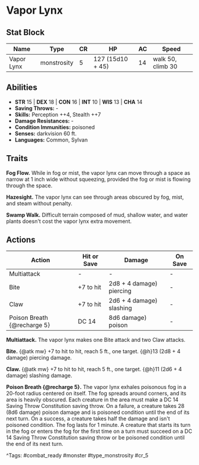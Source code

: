# Vapor Lynx

## Stat Block

| Name | Type | CR | HP | AC | Speed |
|------|------|----|----|----|-------|
| Vapor Lynx | monstrosity | 5 | 127 (15d10 + 45) | 14 | walk 50, climb 30 |

## Abilities

- **STR** 15 | **DEX** 18 | **CON** 16 | **INT** 10 | **WIS** 13 | **CHA** 14
- **Saving Throws:** -  
- **Skills:** Perception ++4, Stealth ++7  
- **Damage Resistances:** -  
- **Condition Immunities:** poisoned  
- **Senses:** darkvision 60 ft.  
- **Languages:** Common, Sylvan

## Traits

**Fog Flow.** While in fog or mist, the vapor lynx can move through a space as narrow at 1 inch wide without squeezing, provided the fog or mist is flowing through the space.

**Hazesight.** The vapor lynx can see through areas obscured by fog, mist, and steam without penalty.

**Swamp Walk.** Difficult terrain composed of mud, shallow water, and water plants doesn't cost the vapor lynx extra movement.


## Actions

| Action | Hit or Save | Damage | On Save |
|--------|--------------|--------|----------|
| Multiattack | - | - | - |
| Bite | +7 to hit | 2d8 + 4 damage) piercing | - |
| Claw | +7 to hit | 2d6 + 4 damage) slashing | - |
| Poison Breath {@recharge 5} | DC 14 | 8d6 damage) poison | - |

**Multiattack.** The vapor lynx makes one Bite attack and two Claw attacks.

**Bite.** {@atk mw} +7 to hit to hit, reach 5 ft., one target. {@h}13 (2d8 + 4 damage) piercing damage.

**Claw.** {@atk mw} +7 to hit to hit, reach 5 ft., one target. {@h}11 (2d6 + 4 damage) slashing damage.

**Poison Breath {@recharge 5}.** The vapor lynx exhales poisonous fog in a 20-foot radius centered on itself. The fog spreads around corners, and its area is heavily obscured. Each creature in the area must make a DC 14 Saving Throw Constitution saving throw. On a failure, a creature takes 28 (8d6 damage) poison damage and is poisoned condition until the end of its next turn. On a success, a creature takes half the damage and isn't poisoned condition. The fog lasts for 1 minute. A creature that starts its turn in the fog or enters the fog for the first time on a turn must succeed on a DC 14 Saving Throw Constitution saving throw or be poisoned condition until the end of its next turn.


^Tags: #combat_ready #monster #type_monstrosity #cr_5